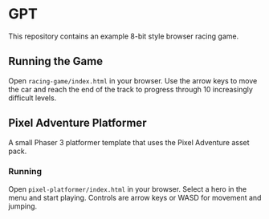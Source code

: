 # GPT

This repository contains an example 8-bit style browser racing game.

## Running the Game

Open `racing-game/index.html` in your browser. Use the arrow keys to move the car and reach the end of the track to progress through 10 increasingly difficult levels.

## Pixel Adventure Platformer

A small Phaser 3 platformer template that uses the Pixel Adventure asset pack.

### Running

Open `pixel-platformer/index.html` in your browser. Select a hero in the menu and start playing. Controls are arrow keys or WASD for movement and jumping.
